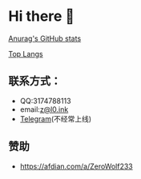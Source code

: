 # Hi there 👋

[Anurag's GitHub stats](https://github-readme-stats.vercel.app/api?username=ZeroWolf233)

[Top Langs](https://github-readme-stats.vercel.app/api/top-langs/?username=ZeroWolf233)

## 联系方式：
- QQ:3174788113
- email:z@l0.ink
- [Telegram](https://t.me/zerowolf233)(不经常上线)

## 赞助
- https://afdian.com/a/ZeroWolf233
